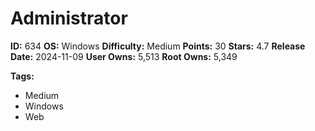 # Administrator

**ID:** 634
**OS:** Windows
**Difficulty:** Medium
**Points:** 30
**Stars:** 4.7
**Release Date:** 2024-11-09
**User Owns:** 5,513
**Root Owns:** 5,349

**Tags:**
- Medium
- Windows
- Web

